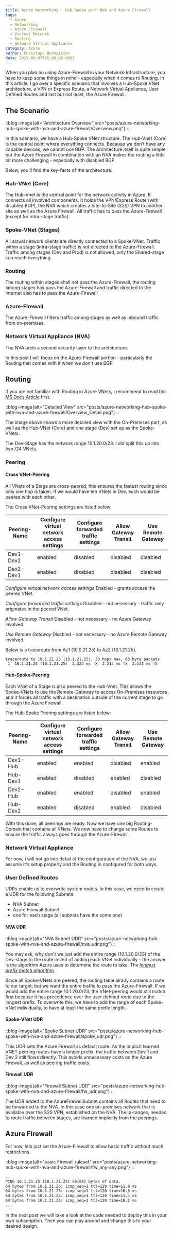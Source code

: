 ```yaml
---
title: Azure Networking - Hub-Spoke with NVA and Azure Firewall
tags:
  - Azure
  - Networking
  - Azure Firewall
  - Virtual Network
  - Routing
  - Network Virtual Appliance
category: Azure
author: Christoph Burmeister
date: 2019-08-07T05:00:00.000Z
---
```


When you plan on using Azure-Firewall in your Network-Infrastructure, you have to keep some things in mind - especially when it comes to Routing. In this article, I go over a specific scenario that involves a Hub-Spoke VNet architecture, a VPN or Express Route, a Network Virtual Appliance, User Defined Routes and last but not least, the Azure Firewall.

<!-- more -->

<!-- toc -->

## The Scenario

::blog-image{alt="Architecture Overview" src="posts/azure-networking-hub-spoke-with-nva-and-azure-firewall/Overview.png"}
::

In this scenario, we have a Hub-Spoke VNet structure. The Hub-Vnet (Core) is the central point where everything connects. Because we don’t have any capable devices, we cannot use BGP.
The Architecture itself is quite simple but the Azure Firewall in combination with an NVA makes the routing a little bit more challenging - especially with disabled BGP.

Below, you'll find the key-facts of the architecture:

### Hub-VNet (Core)

The Hub-Vnet is the central point for the network activity in Azure. It connects all involved components. It holds the VPN/Express Route (with disabled BGP), the NVA which creates a Site-to-Site (S2S) VPN to another site as well as the Azure Firewall. All traffic has to pass the Azure-Firewall (except for intra-stage traffic).

### Spoke-VNet (Stages)

All actual network clients are directly connected to a Spoke-VNet. Traffic within a stage (intra-stage traffic) is not directed to the Azure-Firewall. Traffic among stages (Dev and Prod) is not allowed, only the Shared-stage can reach everything.

### Routing

The routing within stages shall not pass the Azure-Firewall, the routing among stages has pass the Azure-Firewall and traffic directed to the Internet also has to pass the Azure-Firewall

### Azure-Firewall

The Azure-Firewall filters traffic among stages as well as inbound traffic from on-premises.

### Network Virtual Appliance (NVA)

The NVA adds a second security layer to the architecture.

In this post I will focus on the Azure-Firewall portion - particularly the Routing that comes with it when we don't use BGP.

## Routing

If you are not familiar with Routing in Azure VNets, I recommend to read this [MS Docs Article](https://docs.microsoft.com/en-us/azure/virtual-network/virtual-networks-udr-overview) first.

::blog-image{alt="Detailed View" src="posts/azure-networking-hub-spoke-with-nva-and-azure-firewall/Overview_Detail.png"}
::

The image above shows a more detailed view with the On-Premises part, as well as the Hub-VNet (Core) and one stage (Dev) set up as the Spoke-VNets.

The Dev-Stage has the network range 10.1.20.0/23. I did split this up into two /24 VNets.

### Peering

#### Cross VNet-Peering

All VNets of a Stage are cross-peered, this ensures the fastest routing since only one hop is taken. If we would have ten VNets in Dev, each would be peered with each other.

The Cross VNet-Peering settings are listed below:

| Peering-Name | Configure virtual network access settings | Configure forwarded traffic settings | Allow Gateway Transit | Use Remote Gateway |
| ------------ | ----------------------------------------- | ------------------------------------ | --------------------- | ------------------ |
| Dev1-Dev2    | enabled                                   | disabled                             | disabled              | disabled           |
| Dev2-Dev1    | enabled                                   | disabled                             | disabled              | disabled           |

_Configure virtual network access settings_
Enabled - grants access the peered VNet.

_Configure forwarded traffic settings_
Disabled - not necessary - traffic only originates in the peered VNet.

_Allow Gateway Transit_
Disabled - not necessary - no Azure Gateway involved.

_Use Remote Gateway_
Disabled - not necessary - no Azure Remote Gateway involved.

Below is a traceroute from Az1 (10.0.21.25) to Az2 (10.1.21.25).

```text
traceroute to 10.1.21.25 (10.1.21.25), 30 hops max, 60 byte packets
 1  10.1.21.25 (10.1.21.25)  2.323 ms !X  2.213 ms !X  2.131 ms !X
```

#### Hub-Spoke-Peering

Each VNet of a Stage is also peered to the Hub-Vnet. This allows the Spoke-VNets to use the Remote-Gateway to access On-Premises resources and it forces all traffic with a destination outside of the current stage to go through the Azure Firewall.

The Hub-Spoke Peering settings are listed below:

| Peering-Name | Configure virtual network access settings | Configure forwarded traffic settings | Allow Gateway Transit | Use Remote Gateway |
| ------------ | ----------------------------------------- | ------------------------------------ | --------------------- | ------------------ |
| Dev1-Hub     | enabled                                   | enabled                              | disabled              | enabled            |
| Hub-Dev1     | enabled                                   | disabled                             | enabled               | disabled           |
| Dev2-Hub     | enabled                                   | enabled                              | disabled              | enabled            |
| Hub-Dev2     | enabled                                   | disabled                             | enabled               | disabled           |

With this done, all peerings are ready. Now we have one big Routing-Domain that contains all VNets.
We now have to change some Routes to ensure the traffic always goes through the Azure-Firewall.

### Network Virtual Appliance

For now, I will not go into detail of the configuration of the NVA, we just assume it's setup properly and the Routing in configured for both ways.

### User Defined Routes

UDRs enable us to overwrite system routes. In this case, we need to create a UDR for the following Subnets:

- NVA Subnet
- Azure Firewall Subnet
- one for each stage (all subnets have the some one)

#### NVA UDR

::blog-image{alt="NVA Subnet UDR" src="posts/azure-networking-hub-spoke-with-nva-and-azure-firewall/nva_udr.png"}
::

You may ask, why don't we just add the entire range (10.1.20.0/23) of the Dev-stage to the route insted of adding each VNet individually - the answer is the algorithm Azure uses to determine the route to take. The [_longest prefix match algorithm_](https://docs.microsoft.com/en-us/azure/virtual-network/virtual-networks-udr-overview#how-azure-selects-a-route).

Since all Spoke-VNets are peered, the routing table alrady contains a route to our target, but we want the entire traffic to pass the Azure-Firewall. If we would add the entire range 10.1.20.0/23, the VNet-peering would still match first because it has precedence over the user defined route due to the longest prefix. To overwrite this, we have to add the range of each Spoke-VNet individually, to have at least the same prefix length.

#### Spoke-VNet UDR

::blog-image{alt="Spoke Subnet UDR" src="posts/azure-networking-hub-spoke-with-nva-and-azure-firewall/spoke_udr.png"}
::

This UDR sets the Azure Firewall as default route. As the implicit learned VNET peering routes have a longer prefix, the traffic between Dev 1 and Dev 2 still flows directly. This avoids unnecessary costs on the Azure Firewall, as well as peering traffic costs.

#### Firewall UDR

::blog-image{alt="Firewall Subnet UDR" src="posts/azure-networking-hub-spoke-with-nva-and-azure-firewall/fw_udr.png"}
::

The UDR added to the AzureFirewallSubnet contains all Routes that need to be forwarded to the NVA. In this case one on-premises network that is available over the S2S VPN, established on the NVA.
The ip-ranges, needed to route traffic between stages, are learned implicitly from the peerings.

## Azure Firewall

For now, lets just set the Azure-Firewall to allow basic traffic without much restrictions.

::blog-image{alt="basic Firewall ruleset" src="posts/azure-networking-hub-spoke-with-nva-and-azure-firewall/fw_any-any.png"}
::

```bash
...
PING 10.1.21.25 (10.1.21.25) 56(84) bytes of data.
64 bytes from 10.1.21.25: icmp_seq=1 ttl=120 time=11.0 ms
64 bytes from 10.1.21.25: icmp_seq=1 ttl=120 time=10.9 ms
64 bytes from 10.1.21.25: icmp_seq=1 ttl=120 time=11.4 ms
64 bytes from 10.1.21.25: icmp_seq=1 ttl=120 time=10.2 ms
...
```

In the next post we will take a look at the code needed to deploy this in your own subscription. Then you can play around and change this to your desired design.
